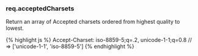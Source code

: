 <h3 id='req.acceptedCharsets'>req.acceptedCharsets</h3>

Return an array of Accepted charsets ordered from highest quality to lowest.

{% highlight js %}
Accept-Charset: iso-8859-5;q=.2, unicode-1-1;q=0.8
// => ['unicode-1-1', 'iso-8859-5']
{% endhighlight %}

